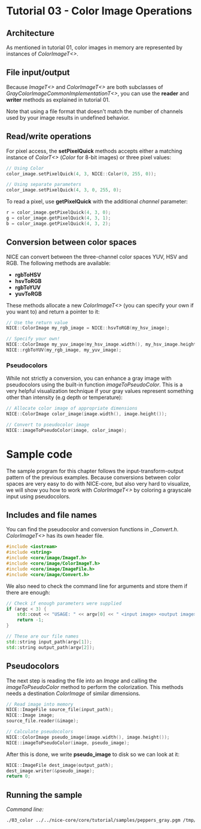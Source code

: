 # Tutorial 03 - Color Image Operations

## Architecture
As mentioned in tutorial 01, color images in memory are represented by instances of
_ColorImageT<>_.

## File input/output
Because _ImageT<>_ and _ColorImageT<>_ are both subclasses of 
_GrayColorImageCommonImplementationT<>_, you can use the __reader__ and __writer__ methods
as explained in tutorial 01.

Note that using a file format that doesn't match the number of channels used by your image
results in undefined behavior.

## Read/write operations
For pixel access, the __setPixelQuick__ methods accepts either a matching instance of
_ColorT<>_ (_Color_ for 8-bit images) or three pixel values:

```c++
// Using Color
color_image.setPixelQuick(4, 3, NICE::Color(0, 255, 0));

// Using separate parameters
color_image.setPixelQuick(4, 3, 0, 255, 0);
```

To read a pixel, use __getPixelQuick__ with the additional _channel_ parameter:

```c++
r = color_image.getPixelQuick(4, 3, 0);
g = color_image.getPixelQuick(4, 3, 1);
b = color_image.getPixelQuick(4, 3, 2);
```

## Conversion between color spaces
NICE can convert between the three-channel color spaces YUV, HSV and RGB.
The following methods are available:

- __rgbToHSV__
- __hsvToRGB__
- __rgbToYUV__
- __yuvToRGB__

These methods allocate a new _ColorImageT<>_ (you can specify your own if you want to) and
return a pointer to it:

```c++
// Use the return value
NICE::ColorImage my_rgb_image = NICE::hsvToRGB(my_hsv_image);

// Specify your own!
NICE::ColorImage my_yuv_image(my_hsv_image.width(), my_hsv_image.height());
NICE::rgbToYUV(my_rgb_image, my_yuv_image);
```

### Pseudocolors
While not strictly a conversion, you can enhance a gray image with pseudocolors using the
built-in function _imageToPseudoColor_. This is a very helpful visualization technique
if your gray values represent something other than intensity (e.g depth or temperature):

```c++
// Allocate color image of appropriate dimensions
NICE::ColorImage color_image(image.width(), image.height());

// Convert to pseudocolor image
NICE::imageToPseudoColor(image, color_image);
```

# Sample code
The sample program for this chapter follows the input-transform-output pattern
of the previous examples. Because conversions between color spaces are
very easy to do with NICE-core, but also very hard to visualize, we will
show you how to work with _ColorImageT<>_ by coloring a grayscale input
using pseudocolors.

## Includes and file names
You can find the pseudocolor and conversion functions in __Convert.h_.
_ColorImageT<>_ has its own header file.

```c++
#include <iostream>
#include <string>
#include <core/image/ImageT.h>
#include <core/image/ColorImageT.h>
#include <core/image/ImageFile.h>
#include <core/image/Convert.h>
```

We also need to check the command line for arguments and store them
if there are enough:

```c++
// Check if enough parameters were supplied
if (argc < 3) {
	std::cout << "USAGE: " << argv[0] << " <input image> <output image>\n";
	return -1;
}

// These are our file names
std::string input_path(argv[1]);
std::string output_path(argv[2]);
```

## Pseudocolors
The next step is reading the file into an _Image_ and calling the
_imageToPseudoColor_ method to perform the colorization. This methods needs
a destination _ColorImage_ of similar dimensions.

```c++
// Read image into memory
NICE::ImageFile source_file(input_path);
NICE::Image image;
source_file.reader(&image);

// Calculate pseudocolors
NICE::ColorImage pseudo_image(image.width(), image.height());
NICE::imageToPseudoColor(image, pseudo_image);
```

After this is done, we write __pseudo_image__ to disk so we can look at it:

```c++
NICE::ImageFile dest_image(output_path);
dest_image.writer(&pseudo_image);
return 0;
```

## Running the sample

_Command line:_

```bash
./03_color ../../nice-core/core/tutorial/samples/peppers_gray.pgm /tmp/output.ppm
```

